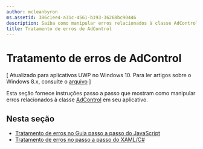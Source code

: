 ```yaml
---
author: mcleanbyron
ms.assetid: 386c1ee4-a31c-4561-b193-36268bc90446
description: Saiba como manipular erros relacionados à classe AdControl em seu aplicativo.
title: Tratamento de erros de AdControl
---
```


# Tratamento de erros de AdControl


\[ Atualizado para aplicativos UWP no Windows 10. Para ler artigos sobre o Windows 8.x, consulte o [arquivo](http://go.microsoft.com/fwlink/p/?linkid=619132) \]

Esta seção fornece instruções passo a passo que mostram como manipular erros relacionados à classe [AdControl](https://msdn.microsoft.com/library/windows/apps/microsoft.advertising.winrt.ui.adcontrol.aspx) em seu aplicativo.

## Nesta seção


* [Tratamento de erros no Guia passo a passo do JavaScript](error-handling-in-javascript-walkthrough.md)
* [Tratamento de erros no passo a passo do XAML/C#](error-handling-in-xamlc-walkthrough.md)

 

 


<!--HONumber=May16_HO2-->


